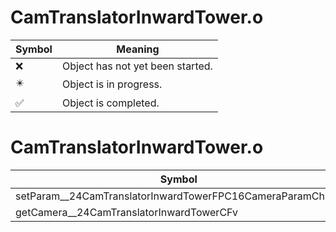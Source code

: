 # CamTranslatorInwardTower.o
| Symbol | Meaning 
| ------------- | ------------- 
| :x: | Object has not yet been started. 
| :eight_pointed_black_star: | Object is in progress. 
| :white_check_mark: | Object is completed. 


# CamTranslatorInwardTower.o
| Symbol | Decompiled? |
| ------------- | ------------- |
| setParam__24CamTranslatorInwardTowerFPC16CameraParamChunk | :white_check_mark: |
| getCamera__24CamTranslatorInwardTowerCFv | :white_check_mark: |
